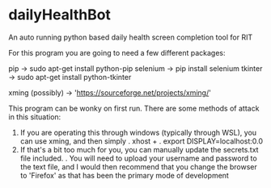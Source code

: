 # dailyHealthBot
An auto running python based daily health screen completion tool for RIT

For this program you are going to need a few different packages:

pip -> sudo apt-get install python-pip
selenium -> pip install selenium
tkinter -> sudo apt-get install python-tkinter

xming (possibly) -> 'https://sourceforge.net/projects/xming/'

This program can be wonky on first run. There are some methods of attack in this situation:
1. If you are operating this through windows (typically through WSL), you can use xming, and then simply
    . xhost +
    . export DISPLAY=localhost:0.0
2. If that's a bit too much for you, you can manually update the secrets.txt file included. 
    . You will need to upload your username and password to the text file, and I would then recommend that you change the browser to 'Firefox' as that has been the primary mode of development

